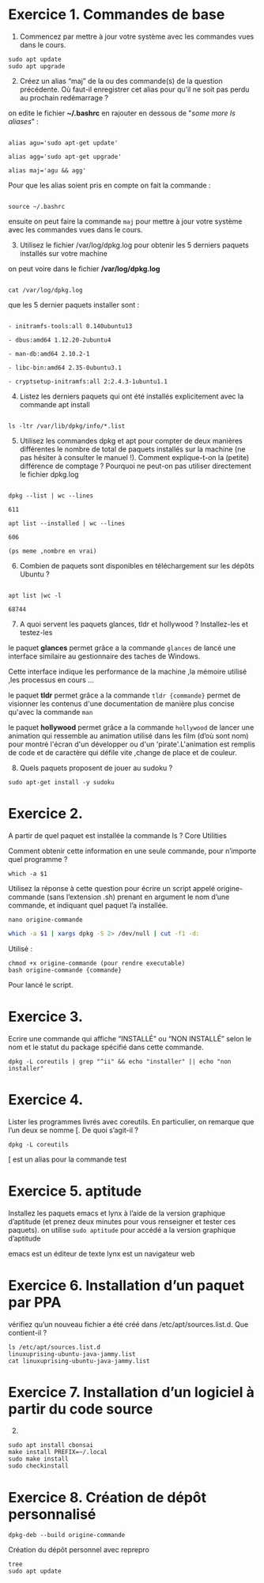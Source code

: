 
# Exercice 1. Commandes de base

1. Commencez par mettre à jour votre système avec les commandes vues dans le cours.

```
sudo apt update
sudo apt upgrade
```

2. Créez un alias “maj” de la ou des commande(s) de la question précédente. Où faut-il enregistrer cet alias pour qu’il ne soit pas perdu au prochain redémarrage ?

on edite le fichier **~/.bashrc** en rajouter en dessous de "_some more ls aliases_" :

  

```

alias agu='sudo apt-get update'

alias agg='sudo apt-get upgrade'

alias maj='agu && agg'

```

Pour que les alias soient pris en compte on fait la commande :

```

source ~/.bashrc

```

ensuite on peut faire la commande `maj` pour mettre à jour votre système avec les commandes vues dans le cours.

3. Utilisez le fichier /var/log/dpkg.log pour obtenir les 5 derniers paquets installés sur votre machine

on peut voire dans le fichier **/var/log/dpkg.log**

```

cat /var/log/dpkg.log

```

que les 5 dernier paquets installer sont :

```

- initramfs-tools:all 0.140ubuntu13

- dbus:amd64 1.12.20-2ubuntu4

- man-db:amd64 2.10.2-1

- libc-bin:amd64 2.35-0ubuntu3.1

- cryptsetup-initramfs:all 2:2.4.3-1ubuntu1.1

```

4. Listez les derniers paquets qui ont été installés explicitement avec la commande apt install

```

ls -ltr /var/lib/dpkg/info/*.list

```

5. Utilisez les commandes dpkg et apt pour compter de deux manières différentes le nombre de total de paquets installés sur la machine (ne pas hésiter à consulter le manuel !). Comment explique-t-on la (petite) différence de comptage ? Pourquoi ne peut-on pas utiliser directement le fichier dpkg.log

  

```

dpkg --list | wc --lines

611

apt list --installed | wc --lines

606

(ps meme ,nombre en vrai)

```

6. Combien de paquets sont disponibles en téléchargement sur les dépôts Ubuntu ?

```

apt list |wc -l

68744

```

  

7. A quoi servent les paquets glances, tldr et hollywood ? Installez-les et testez-les

le paquet **glances** permet grâce a la commande `glances` de lancé une interface similaire au gestionnaire des taches de Windows.

Cette interface indique les performance de la machine ,la mémoire utilisé ,les processus en cours ...

  

le paquet **tldr** permet grâce a la commande `tldr {commande}` permet de visionner les contenus d'une documentation de manière plus concise qu'avec la commande `man`

  

le paquet **hollywood** permet grâce a la commande `hollywood` de lancer une animation qui ressemble au animation utilisé dans les film (d’où sont nom) pour montré l'écran d'un développer ou d'un 'pirate'.L'animation est remplis de code et de caractère qui défile vite ,change de place et de couleur.

  

8. Quels paquets proposent de jouer au sudoku ?

`sudo apt-get install -y sudoku`

  

# Exercice 2.

A partir de quel paquet est installée la commande ls ?
Core Utilities

  

Comment obtenir cette information en une seule commande, pour n’importe quel programme ?
```
which -a $1
```
Utilisez la réponse à cette question pour écrire un script appelé origine-commande (sans l’extension .sh) prenant en argument le nom d’une commande, et indiquant quel paquet l’a installée.
```
nano origine-commande
```
```bash
which -a $1 | xargs dpkg -S 2> /dev/null | cut -f1 -d:
```
Utilisé :
```
chmod +x origine-commande (pour rendre executable)
bash origine-commande {commande}
```
Pour lancé le script.
  


# Exercice 3.
Ecrire une commande qui affiche “INSTALLÉ” ou “NON INSTALLÉ” selon le nom et le statut du package spécifié dans cette commande.
```
dpkg -L coreutils | grep "^ii" && echo "installer" || echo "non installer"
```

# Exercice 4.
Lister les programmes livrés avec coreutils. En particulier, on remarque que l’un deux se nomme [. De quoi s’agit-il ?
```
dpkg -L coreutils
```
[ est un alias pour la commande test


# Exercice 5. aptitude
Installez les paquets emacs et lynx à l’aide de la version graphique d’aptitude (et prenez deux minutes pour vous renseigner et tester ces paquets).
on utilise `sudo aptitude`  pour accédé a la version graphique d’aptitude 

emacs est un éditeur de texte
lynx est un navigateur web

# Exercice 6. Installation d’un paquet par PPA

  
vérifiez qu’un nouveau fichier a été créé dans /etc/apt/sources.list.d. Que contient-il ?
```
ls /etc/apt/sources.list.d
linuxuprising-ubuntu-java-jammy.list
cat linuxuprising-ubuntu-java-jammy.list
```


# Exercice 7. Installation d’un logiciel à partir du code source
2)
```
sudo apt install cbonsai
make install PREFIX=~/.local
sudo make install
sudo checkinstall
```


# Exercice 8. Création de dépôt personnalisé

  ```
dpkg-deb --build origine-commande
```

Création du dépôt personnel avec reprepro
```
tree
sudo apt update
```
